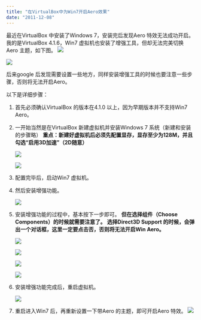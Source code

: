 ```yaml
---
title: "在VirtualBox中为Win7开启Aero效果"
date: "2011-12-08"
---
```


最近在VirtualBox 中安装了Windows 7，安装完后发现Aero 特效无法成功开启。 我的是VirtualBox 4.1.6，Win7 虚拟机也安装了增强工具，但却无法完美切换Aero 主题，如下图。 [![](images/00006-01-6d49e5decfe93434-medium.png)](http://cloud018-wordpress.stor.sinaapp.com/uploads/2011/12/00006-01-6d49e5decfe93434.png)

[![](images/00006-02-26eb6e9e09d48f32-medium.png)](http://cloud018-wordpress.stor.sinaapp.com/uploads/2011/12/00006-02-26eb6e9e09d48f32.png)

后来google 后发现需要设置一些地方，同样安装增强工具的时候也要注意一些步骤，否则将无法开启Aero。

以下是详细步骤：

1. 首先必须确认VirtualBox 的版本在4.1.0 以上，因为早期版本并不支持Win7 Aero。
2. 一开始当然是在VirtualBox 新建虚拟机并安装Windows 7 系统（新建和安装的步骤略） **重点：新建好虚拟机后必须先配置显存，显存至少为128M，并且勾选“启用3D加速”（2D随意）**
    
    [![](images/00006-03-258d036c87128bfa-medium.png)](http://cloud018-wordpress.stor.sinaapp.com/uploads/2011/12/00006-03-258d036c87128bfa.png)
    
    [![](images/00006-04-75c3dece66262610-medium.png)](http://cloud018-wordpress.stor.sinaapp.com/uploads/2011/12/00006-04-75c3dece66262610.png)
3. 配置完毕后，启动Win7 虚拟机。
4. 然后安装增强功能。
    
    [![](images/00006-05-1512ef5992a69b29-medium.png)](http://cloud018-wordpress.stor.sinaapp.com/uploads/2011/12/00006-05-1512ef5992a69b29.png)
5. 安装增强功能的过程中，基本按下一步即可。 **但在选择组件（Choose Components）的时候就需要注意了。** **选择Direct3D Support 的时候，会弹出一个对话框，这里一定要点击否，否则将无法开启Win Aero。**
    
    [![](images/00006-06-212030913927e8ba-medium.png)](http://cloud018-wordpress.stor.sinaapp.com/uploads/2011/12/00006-06-212030913927e8ba.png)
    
    [![](images/00006-07-a772f11c682e0b58-medium.png)](http://cloud018-wordpress.stor.sinaapp.com/uploads/2011/12/00006-07-a772f11c682e0b58.png)
    
    [![](images/00006-08-b29b1c7f1c4f2f98-medium.png)](http://cloud018-wordpress.stor.sinaapp.com/uploads/2011/12/00006-08-b29b1c7f1c4f2f98.png)
    
    [![](images/00006-09-5123b13e7211430f-medium.png)](http://cloud018-wordpress.stor.sinaapp.com/uploads/2011/12/00006-09-5123b13e7211430f.png)
6. 安装增强功能完成后，重启虚拟机。
    
    [![](images/00006-10-a19cdaff76288233-medium.png)](http://cloud018-wordpress.stor.sinaapp.com/uploads/2011/12/00006-10-a19cdaff76288233.png)
7. 重启进入Win7 后，再重新设置一下带Aero 的主题，即可开启Aero 特效。 [![](images/00006-11-bd9da73646f8eab8-medium.png)](http://cloud018-wordpress.stor.sinaapp.com/uploads/2011/12/00006-11-bd9da73646f8eab8.png)
